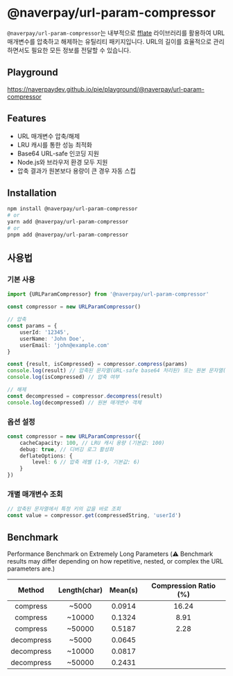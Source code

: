 # @naverpay/url-param-compressor

`@naverpay/url-param-compressor`는 내부적으로 [fflate](https://www.npmjs.com/package/fflate) 라이브러리를 활용하여 URL 매개변수를 압축하고 해제하는 유틸리티 패키지입니다. URL의 길이를 효율적으로 관리하면서도 필요한 모든 정보를 전달할 수 있습니다.

## Playground

<https://naverpaydev.github.io/pie/playground/@naverpay/url-param-compressor>

## Features

- URL 매개변수 압축/해제
- LRU 캐시를 통한 성능 최적화
- Base64 URL-safe 인코딩 지원
- Node.js와 브라우저 환경 모두 지원
- 압축 결과가 원본보다 용량이 큰 경우 자동 스킵

## Installation

```bash
npm install @naverpay/url-param-compressor
# or
yarn add @naverpay/url-param-compressor
# or
pnpm add @naverpay/url-param-compressor
```

## 사용법

### 기본 사용

```typescript
import {URLParamCompressor} from '@naverpay/url-param-compressor'

const compressor = new URLParamCompressor()

// 압축
const params = {
    userId: '12345',
    userName: 'John Doe',
    userEmail: 'john@example.com'
}

const {result, isCompressed} = compressor.compress(params)
console.log(result) // 압축된 문자열(URL-safe base64 처리된) 또는 원본 문자열(압축 결과가 원본보다 긴 경우)
console.log(isCompressed) // 압축 여부

// 해제
const decompressed = compressor.decompress(result)
console.log(decompressed) // 원본 매개변수 객체
```

### 옵션 설정

```typescript
const compressor = new URLParamCompressor({
    cacheCapacity: 100, // LRU 캐시 용량 (기본값: 100)
    debug: true, // 디버깅 로그 활성화
    deflateOptions: {
        level: 6 // 압축 레벨 (1-9, 기본값: 6)
    }
})
```

### 개별 매개변수 조회

```typescript
// 압축된 문자열에서 특정 키의 값을 바로 조회
const value = compressor.get(compressedString, 'userId')
```

## Benchmark

Performance Benchmark on Extremely Long Parameters
(⚠️ Benchmark results may differ depending on how repetitive, nested, or complex the URL parameters are.)

| Method | Length(char) | Mean(s) | Compression Ratio (%) |
|:--------:|:--------------:|:---------:|:------------:|
| compress | ~5000 | 0.0914  | 16.24 |
| compress | ~10000 | 0.1324  | 8.91 |
| compress | ~50000 | 0.5187  | 2.28 |
| decompress |  ~5000 | 0.0645 | |
| decompress | ~10000 | 0.0817 | |
| decompress | ~50000 | 0.2431 | |
